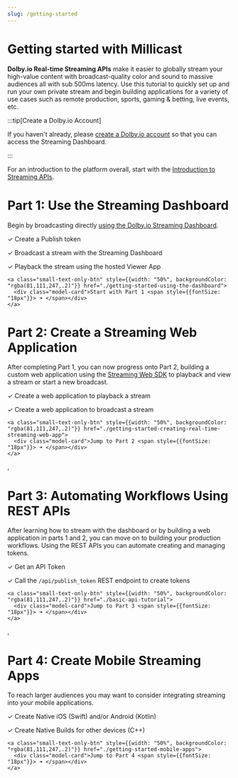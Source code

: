```yaml
---
slug: /getting-started
---
```


# Getting started with Millicast

**Dolby.io Real-time Streaming APIs** make it easier to globally stream your high-value content with broadcast-quality color and sound to massive audiences all with sub 500ms latency. Use this tutorial to quickly set up and run your own private stream and begin building applications for a variety of use cases such as remote production, sports, gaming & betting, live events, etc.

:::tip[Create a Dolby.io Account]

If you haven't already, please [create a Dolby.io account](https://dashboard.dolby.io/signup/?utm_medium=docs&utm_campaign=getting-started&utm_source=docs) so that you can access the Streaming Dashboard.

:::

For an introduction to the platform overall, start with the [Introduction to Streaming APIs](/millicast/introduction-to-streaming-apis.md).

# Part 1: Use the Streaming Dashboard

Begin by broadcasting directly [using the Dolby.io Streaming Dashboard](/millicast/getting-started/getting-started-using-the-dashboard.md).

<div style={{marginLeft: "20px"}}>

✓ Create a Publish token

✓ Broadcast a stream with the Streaming Dashboard

✓ Playback the stream using the hosted Viewer App

</div>

<div>
  <div class="small-text-only-btn-container">
      
    <a class="small-text-only-btn" style={{width: "50%", backgroundColor: "rgba(81,111,247,.2)"}} href="./getting-started-using-the-dashboard">
      <div class="model-card">Start with Part 1 <span style={{fontSize: "18px"}}> ➜ </span></div>
    </a>
      
  </div>
</div>




# Part 2: Create a Streaming Web Application

After completing Part 1, you can now progress onto Part 2, building a custom web application using the [Streaming Web SDK](/millicast/client-sdks/web.md) to playback and view a stream or start a new broadcast.

<div style={{marginLeft: "20px"}}>

✓ Create a web application to playback a stream

✓ Create a web application to broadcast a stream

</div>

<div>
  <div class="small-text-only-btn-container">
      
    <a class="small-text-only-btn" style={{width: "50%", backgroundColor: "rgba(81,111,247,.2)"}} href="./getting-started-creating-real-time-streaming-web-app">
      <div class="model-card">Jump to Part 2 <span style={{fontSize: "18px"}}> ➜ </span></div>
    </a>
      
  </div>
</div>


, 

# Part 3: Automating Workflows Using REST APIs

After learning how to stream with the dashboard or by building a web application in parts 1 and 2, you can move on to building your production workflows. Using the REST APIs you can automate creating and managing tokens.

<div style={{marginLeft: "20px"}}>

✓ Get an API Token

✓ Call the `/api/publish_token` REST endpoint to create tokens

</div>

<div>
  <div class="small-text-only-btn-container">
      
    <a class="small-text-only-btn" style={{width: "50%", backgroundColor: "rgba(81,111,247,.2)"}} href="./basic-api-tutorial">
      <div class="model-card">Jump to Part 3 <span style={{fontSize: "18px"}}> ➜ </span></div>
    </a>
      
  </div>
</div>


, 

# Part 4: Create Mobile Streaming Apps

To reach larger audiences you may want to consider integrating streaming into your mobile applications.

<div style={{marginLeft: "20px"}}>

✓ Create Native iOS (Swift) and/or Android (Kotlin)

✓ Create Native Builds for other devices (C++)

</div>

<div>
  <div class="small-text-only-btn-container">
      
    <a class="small-text-only-btn" style={{width: "50%", backgroundColor: "rgba(81,111,247,.2)"}} href="./getting-started-mobile-apps">
      <div class="model-card">Jump to Part 4 <span style={{fontSize: "18px"}}> ➜ </span></div>
    </a>
      
  </div>
</div>
